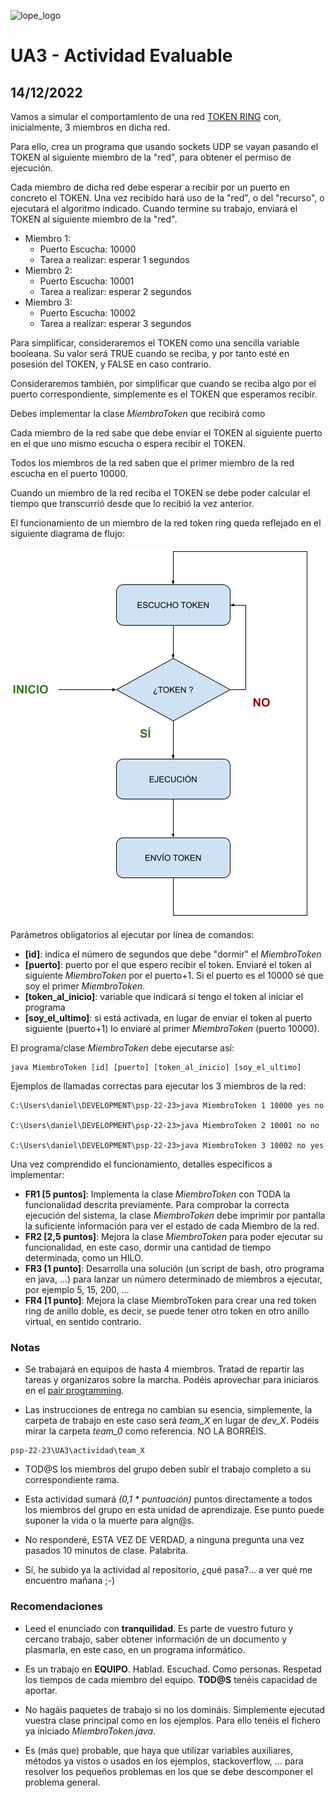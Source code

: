 ![lope_logo](https://www.ceslopedevega.com/wp-content/uploads/2020/03/pruebalogo.svg_.png)

# UA3 - Actividad Evaluable
## 14/12/2022

Vamos a simular el comportamiento de una red [TOKEN RING](https://es.wikipedia.org/wiki/Token_Ring) con, inicialmente, 3 miembros en dicha red.

Para ello, crea un programa que usando sockets UDP se vayan pasando el TOKEN al siguiente miembro de la "red", para obtener el permiso de ejecución.

Cada miembro de dicha red debe esperar a recibir por un puerto en concreto el TOKEN.  Una vez recibido hará uso de la "red", o del "recurso", o ejecutará el algoritmo indicado.  Cuando termine su trabajo, enviará el TOKEN al siguiente miembro de la "red".

* Miembro 1:
  * Puerto Escucha: 10000
  * Tarea a realizar: esperar 1 segundos
* Miembro 2:
  * Puerto Escucha: 10001
  * Tarea a realizar: esperar 2 segundos
* Miembro 3:
  * Puerto Escucha: 10002
  * Tarea a realizar: esperar 3 segundos

Para simplificar, consideraremos el TOKEN como una sencilla variable booleana.  Su valor será TRUE cuando se reciba, y por tanto esté en posesión del TOKEN, y FALSE en caso contrario.

Consideraremos también, por simplificar que cuando se reciba algo por el puerto correspondiente, simplemente es el TOKEN que esperamos recibir.

Debes implementar la clase *MiembroToken* que recibirá como

Cada miembro de la red sabe que debe enviar el TOKEN al siguiente puerto en el que uno mismo escucha o espera recibir el TOKEN.

Todos los miembros de la red saben que el primer miembro de la red escucha en el puerto 10000.

Cuando un miembro de la red reciba el TOKEN se debe poder calcular el tiempo que transcurrió desde que lo recibió la vez anterior.

El funcionamiento de un miembro de la red token ring queda reflejado en el siguiente diagrama de flujo:

![diagrama_flujo](UA3_Actividad_Evaluable_14_12_2022.png)

Parámetros obligatorios al ejecutar por línea de comandos:

- **[id]**: indica el número de segundos que debe "dormir" el *MiembroToken*
- **[puerto]**: puerto por el que espero recibir el token.  Enviaré el token al siguiente *MiembroToken* por el puerto+1. Si el puerto es el 10000 sé que soy el primer *MiembroToken*.
- **[token_al_inicio]**: variable que indicará si tengo el token al iniciar el programa
- **[soy_el_ultimo]**: si está activada, en lugar de enviar el token al puerto siguiente (puerto+1) lo enviaré al primer *MiembroToken* (puerto 10000).

El programa/clase *MiembroToken* debe ejecutarse así:

```
java MiembroToken [id] [puerto] [token_al_inicio] [soy_el_ultimo]
```

Ejemplos de llamadas correctas para ejecutar los 3 miembros de la red:

```
C:\Users\daniel\DEVELOPMENT\psp-22-23>java MiembroToken 1 10000 yes no

C:\Users\daniel\DEVELOPMENT\psp-22-23>java MiembroToken 2 10001 no no

C:\Users\daniel\DEVELOPMENT\psp-22-23>java MiembroToken 3 10002 no yes

```

Una vez comprendido el funcionamiento, detalles específicos a implementar:

* **FR1 [5 puntos]**: Implementa la clase *MiembroToken* con TODA la funcionalidad descrita previamente.  Para comprobar la correcta ejecución del sistema, la clase *MiembroToken* debe imprimir por pantalla la suficiente información para ver el estado de cada Miembro de la red.
* **FR2 [2,5 puntos]**: Mejora la clase *MiembroToken* para poder ejecutar su funcionalidad, en este caso, dormir una cantidad de tiempo determinada, como un HILO.
* **FR3 [1 punto]**: Desarrolla una solución (un script de bash, otro programa en java, ...) para lanzar un número determinado de miembros a ejecutar, por ejemplo 5, 15, 200, ...
* **FR4 [1 punto]**: Mejora la clase MiembroToken para crear una red token ring de anillo doble, es decir, se puede tener otro token en otro anillo virtual, en sentido contrario.


### Notas

* Se trabajará en equipos de hasta 4 miembros.  Tratad de repartir las tareas y organizaros sobre la marcha.  Podéis aprovechar para iniciaros en el [pair programming](https://en.wikipedia.org/wiki/Pair_programming).

* Las instrucciones de entrega no cambian su esencia, simplemente, la carpeta de trabajo en este caso será *team_X* en lugar de *dev_X*. Podéis mirar la carpeta *team_0* como referencia.  NO LA BORRÉIS.

```
psp-22-23\UA3\actividad\team_X
```

* TOD@S los miembros del grupo deben subir el trabajo completo a su correspondiente rama.

* Esta actividad sumará *(0,1 * puntuación)* puntos directamente a todos los miembros del grupo en esta unidad de aprendizaje.  Ese punto puede suponer la vida o la muerte para algn@s.

* No responderé, ESTA VEZ DE VERDAD, a ninguna pregunta una vez pasados 10 minutos de clase. Palabrita.

* Sí, he subido ya la actividad al repositorio, ¿qué pasa?... a ver qué me encuentro mañana ;-)

### Recomendaciones

* Leed el enunciado con **tranquilidad**.  Es parte de vuestro futuro y cercano trabajo, saber obtener información de un documento y plasmarla, en este caso, en un programa informático.

* Es un trabajo en **EQUIPO**.  Hablad.  Escuchad. Como personas. Respetad los tiempos de cada miembro del equipo. **TOD@S** tenéis capacidad de aportar.

* No hagáis paquetes de trabajo si no los domináis.  Simplemente ejecutad vuestra clase principal como en los ejemplos.  Para ello tenéis el fichero ya iniciado *MiembroToken.java*.

* Es (más que) probable, que haya que utilizar variables auxiliares, métodos ya vistos o usados en los ejemplos, stackoverflow, ... para resolver los pequeños problemas en los que se debe descomponer el problema general.